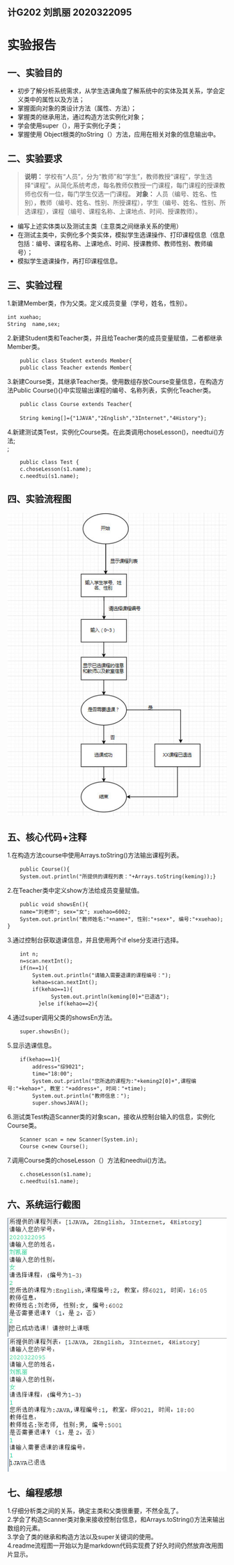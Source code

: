 ## 计G202 刘凯丽 2020322095
# 实验报告
## 一、实验目的
* 初步了解分析系统需求，从学生选课角度了解系统中的实体及其关系，学会定义类中的属性以及方法；
* 掌握面向对象的类设计方法（属性、方法）；
* 掌握类的继承用法，通过构造方法实例化对象；
* 学会使用super（），用于实例化子类；
* 掌握使用 Object根类的toString（）方法，应用在相关对象的信息输出中。
## 二、实验要求
> **说明：** 学校有“人员”，分为“教师”和“学生”，教师教授“课程”，学生选择“课程”。从简化系统考虑，每名教师仅教授一门课程，每门课程的授课教师也仅有一位，每门学生仅选一门课程。
**对象：** 人员（编号、姓名、性别），教师（编号、姓名、性别、所授课程），学生（编号、姓名、性别、所选课程），课程（编号、课程名称、上课地点、时间、授课教师）。
* 编写上述实体类以及测试主类（主意类之间继承关系的使用）
* 在测试主类中，实例化多个类实体，模拟学生选课操作、打印课程信息（信息包括：编号、课程名称、上课地点、时间、授课教师、教师性别、教师编号）；
* 模拟学生退课操作，再打印课程信息。
## 三、实验过程
1.新建Member类，作为父类。定义成员变量（学号，姓名，性别）。<br/>

    int xuehao;
    String  name,sex;
    
2.新建Student类和Teacher类，并且给Teacher类的成员变量赋值，二者都继承Member类。<br/>

		public class Student extends Member{
		public class Teacher extends Member{
		
3.新建Course类，其继承Teacher类。使用数组存放Course变量信息，在构造方法Public Course(){}中实现输出课程的编号、名称列表，实例化Teacher类。<br/>		

		public class Course extends Teacher{
		
		String keming[]={"1JAVA","2English","3Internet","4History"};
		
4.新建测试类Test，实例化Course类。在此类调用choseLesson()，needtui()方法;<br/>;
		
		public class Test {    
		c.choseLesson(s1.name);
		c.needtui(s1.name);
		
## 四、实验流程图
![image](https://github.com/G202liukaili/ChoseLesson/blob/main/image/liuchengtu.jpg)
## 五、核心代码+注释
1.在构造方法course中使用Arrays.toString()方法输出课程列表。
		
		public Course(){
		System.out.println("所提供的课程列表："+Arrays.toString(keming));}

2.在Teacher类中定义show方法给成员变量赋值。

		public void showsEn(){
		name="刘老师"; sex="女"; xuehao=6002;
		System.out.println("教师姓名:"+name+", 性别:"+sex+", 编号:"+xuehao);
	}
		
3.通过控制台获取退课信息，并且使用两个if else分支进行选择。

		int n;
		n=scan.nextInt();
		if(n==1){
			System.out.println("请输入需要退课的课程编号：");
			kehao=scan.nextInt();
		    if(kehao==1){
				  System.out.println(keming[0]+"已退选");
			  }else if(kehao==2){		
4.通过super调用父类的showsEn方法。

		super.showsEn();
5.显示选课信息。

		if(kehao==1){
			address="综9021";
			time="18:00";
			System.out.println("您所选的课程为:"+keming2[0]+",课程编号:"+kehao+", 教室："+address+", 时间："+time);
			System.out.println("教师信息：");
			super.showsJAVA();
6.测试类Test构造Scanner类的对象scan，接收从控制台输入的信息，实例化Course类。

		Scanner scan = new Scanner(System.in);	
		Course c=new Course();
7.调用Course类的choseLesson（）方法和needtui()方法。

		c.choseLesson(s1.name);
		c.needtui(s1.name);
## 六、系统运行截图
![image](https://github.com/G202liukaili/ChoseLesson/blob/main/image/2020-11-01_125900.jpg)
![image](https://github.com/G202liukaili/ChoseLesson/blob/main/image/2020-11-01_130135.jpg)
## 七、编程感想
1.仔细分析类之间的关系，确定主类和父类很重要，不然全乱了。<br/>
2.学会了构造Scanner类对象来接收控制台信息，和Arrays.toString()方法来输出数组的元素。<br/>
3.学会了类的继承和构造方法以及super关键词的使用。<br/>
4.readme流程图一开始以为是markdown代码实现费了好久时间仍然放弃改用图片显示。<br/>

		
		
		







